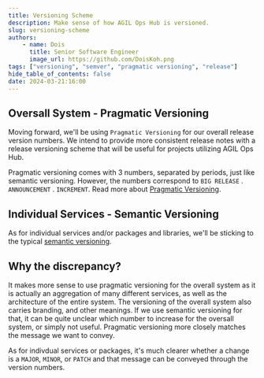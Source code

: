 ```yaml
---
title: Versioning Scheme
description: Make sense of how AGIL Ops Hub is versioned.
slug: versioning-scheme
authors:
    - name: Dois
      title: Senior Software Engineer
      image_url: https://github.com/DoisKoh.png
tags: ["versioning", "semver", "pragmatic versioning", "release"]
hide_table_of_contents: false
date: 2024-03-21:16:00
---
```


## Oversall System - Pragmatic Versioning

Moving forward, we'll be using `Pragmatic Versioning` for our overall release version numbers. We intend to provide more consistent release notes with a release versioning scheme that will be useful for projects utilizing AGIL Ops Hub.

Pragmatic versioning comes with 3 numbers, separated by periods, just like semantic versioning. However, the numbers correspond to `BIG RELEASE` . `ANNOUNCEMENT` . `INCREMENT`. Read more about [Pragmatic Versioning](https://github.com/seveibar/pragmaticversioning).

## Individual Services - Semantic Versioning

As for individual services and/or packages and libraries, we'll be sticking to the typical [semantic versioning](https://semver.org/).

## Why the discrepancy?

It makes more sense to use pragmatic versioning for the overall system as it is actually an aggregation of many different
services, as well as the architecture of the entire system. The versioning of the overall system also carries branding,
and other meanings. If we use semantic versioning for that, it can be quite unclear which number to increase for the
oversall system, or simply not useful. Pragmatic versioning more closely matches the message we want to convey.

As for indivdual services or packages, it's much clearer whether a change is a `MAJOR`, `MINOR`, or `PATCH` and that
message can be conveyed through the version numbers.
